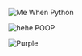 ![Me When Python](https://tenor.com/view/python-programming-c-programming-gif-24295559.gif)

![hehe POOP](https://ahseeit.com//king-include/uploads/2021/01/133868364_232714921746992_7115436353011383073_n-5484690961.jpg)

![Purple](https://tenor.com/view/purple-guy-fnaf-gif-24713941.gif)
